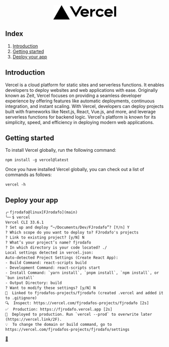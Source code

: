 <div align="center">
    <a href="https://vercel.com/" target="_blank">
        <picture>
            <source media="(prefers-color-scheme: dark)" srcset="https://raw.githubusercontent.com/FJrodafo/University/main/Cheat_sheets/Vercel/Assets/Dark.svg">
            <img alt="logo" height="46" src="https://raw.githubusercontent.com/FJrodafo/University/main/Cheat_sheets/Vercel/Assets/Light.svg" />
        </picture>
    </a>
</div>

## Index

1. [Introduction](#introduction)
2. [Getting started](#getting-started)
3. [Deploy your app](#deploy-your-app)

## Introduction

Vercel is a cloud platform for static sites and serverless functions. It enables developers to deploy websites and web applications with ease. Originally known as Zeit, Vercel focuses on providing a seamless developer experience by offering features like automatic deployments, continuous integration, and instant scaling. With Vercel, developers can deploy projects built with frameworks like Next.js, React, Vue.js, and more, and leverage serverless functions for backend logic. Vercel's platform is known for its simplicity, speed, and efficiency in deploying modern web applications.

## Getting started

To install Vercel globally, run the following command:

```shell
npm install -g vercel@latest
```

Once you have installed Vercel globally, you can check out a list of commands as follows:

```shell
vercel -h
```

## Deploy your app

```
╭╴fjrodafo@linux[FJrodafo](main)
╰─╴$ vercel
Vercel CLI 33.6.1
? Set up and deploy “~/Documents/Dev/FJrodafo”? [Y/n] Y
? Which scope do you want to deploy to? FJrodafo's projects
? Link to existing project? [y/N] N
? What’s your project’s name? fjrodafo
? In which directory is your code located? ./
Local settings detected in vercel.json:
Auto-detected Project Settings (Create React App):
- Build Command: react-scripts build
- Development Command: react-scripts start
- Install Command: `yarn install`, `pnpm install`, `npm install`, or `bun install`
- Output Directory: build
? Want to modify these settings? [y/N] N
🔗  Linked to fjrodafos-projects/fjrodafo (created .vercel and added it to .gitignore)
🔍  Inspect: https://vercel.com/fjrodafos-projects/fjrodafo [2s]
✅  Production: https://fjrodafo.vercel.app [2s]
📝  Deployed to production. Run `vercel --prod` to overwrite later (https://vercel.link/2F).
💡  To change the domain or build command, go to https://vercel.com/fjrodafos-projects/fjrodafo/settings
```

<link rel="stylesheet" href="./../../README.css">
<a class="scrollup" href="#top">&#x1F53C</a>